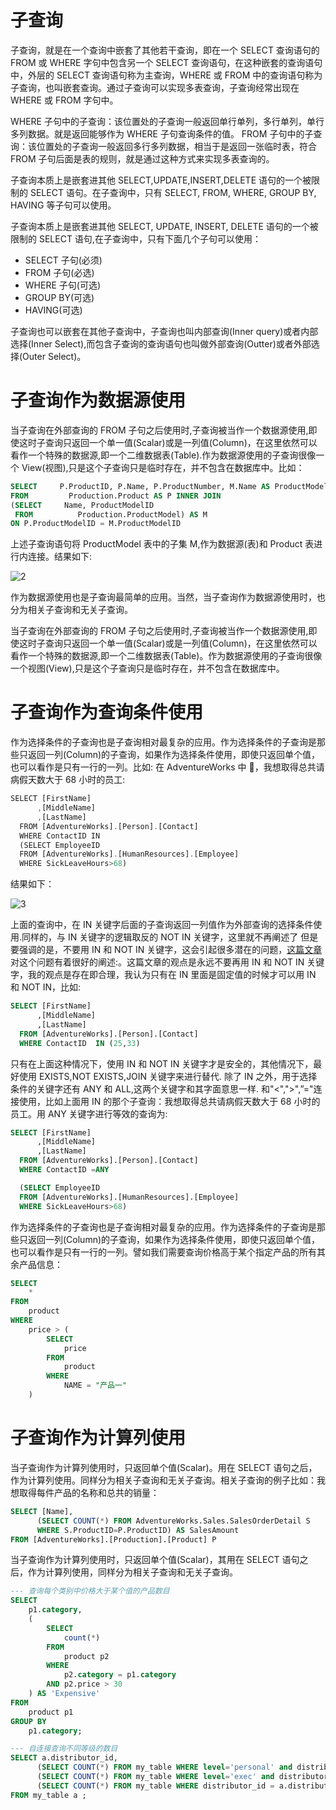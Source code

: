 # 子查询

子查询，就是在一个查询中嵌套了其他若干查询，即在一个 SELECT 查询语句的 FROM 或 WHERE 字句中包含另一个 SELECT 查询语句，在这种嵌套的查询语句中，外层的 SELECT 查询语句称为主查询，WHERE 或 FROM 中的查询语句称为子查询，也叫嵌套查询。通过子查询可以实现多表查询，子查询经常出现在 WHERE 或 FROM 字句中。

WHERE 子句中的子查询：该位置处的子查询一般返回单行单列，多行单列，单行多列数据。就是返回能够作为 WHERE 子句查询条件的值。
FROM 子句中的子查询：该位置处的子查询一般返回多行多列数据，相当于是返回一张临时表，符合 FROM 子句后面是表的规则，就是通过这种方式来实现多表查询的。

子查询本质上是嵌套进其他 SELECT,UPDATE,INSERT,DELETE 语句的一个被限制的 SELECT 语句。在子查询中，只有 SELECT, FROM, WHERE, GROUP BY, HAVING 等子句可以使用。

子查询本质上是嵌套进其他 SELECT, UPDATE, INSERT, DELETE 语句的一个被限制的 SELECT 语句,在子查询中，只有下面几个子句可以使用：

- SELECT 子句(必须)
- FROM 子句(必选)
- WHERE 子句(可选)
- GROUP BY(可选)
- HAVING(可选)

子查询也可以嵌套在其他子查询中，子查询也叫内部查询(Inner query)或者内部选择(Inner Select),而包含子查询的查询语句也叫做外部查询(Outter)或者外部选择(Outer Select)。

# 子查询作为数据源使用

当子查询在外部查询的 FROM 子句之后使用时,子查询被当作一个数据源使用,即使这时子查询只返回一个单一值(Scalar)或是一列值(Column)，在这里依然可以看作一个特殊的数据源,即一个二维数据表(Table).作为数据源使用的子查询很像一个 View(视图),只是这个子查询只是临时存在，并不包含在数据库中。比如：

```sql
SELECT     P.ProductID, P.Name, P.ProductNumber, M.Name AS ProductModelName
FROM         Production.Product AS P INNER JOIN
(SELECT     Name, ProductModelID
 FROM          Production.ProductModel) AS M
ON P.ProductModelID = M.ProductModelID
```

上述子查询语句将 ProductModel 表中的子集 M,作为数据源(表)和 Product 表进行内连接。结果如下:

![2](http://images.cnblogs.com/cnblogs_com/CareySon/201107/201107181306074258.png)

作为数据源使用也是子查询最简单的应用。当然，当子查询作为数据源使用时，也分为相关子查询和无关子查询。

当子查询在外部查询的 FROM 子句之后使用时,子查询被当作一个数据源使用,即使这时子查询只返回一个单一值(Scalar)或是一列值(Column)，在这里依然可以看作一个特殊的数据源,即一个二维数据表(Table)。作为数据源使用的子查询很像一个视图(View),只是这个子查询只是临时存在，并不包含在数据库中。

# 子查询作为查询条件使用

作为选择条件的子查询也是子查询相对最复杂的应用。作为选择条件的子查询是那些只返回一列(Column)的子查询，如果作为选择条件使用，即使只返回单个值，也可以看作是只有一行的一列。比如: 在 AdventureWorks 中 ，我想取得总共请病假天数大于 68 小时的员工:

```js
SELECT [FirstName]
      ,[MiddleName]
      ,[LastName]
  FROM [AdventureWorks].[Person].[Contact]
  WHERE ContactID IN
  (SELECT EmployeeID
  FROM [AdventureWorks].[HumanResources].[Employee]
  WHERE SickLeaveHours>68)
```

结果如下：

![3](http://images.cnblogs.com/cnblogs_com/CareySon/201107/201107181306101910.png)

上面的查询中，在 IN 关键字后面的子查询返回一列值作为外部查询的选择条件使用.同样的，与 IN 关键字的逻辑取反的 NOT IN 关键字，这里就不再阐述了 但是要强调的是，不要用 IN 和 NOT IN 关键字，这会引起很多潜在的问题，[这篇文章](http://wiki.lessthandot.com/index.php/Subquery_typo_with_using_in)对这个问题有着很好的阐述:。这篇文章的观点是永远不要再用 IN 和 NOT IN 关键字，我的观点是存在即合理，我认为只有在 IN 里面是固定值的时候才可以用 IN 和 NOT IN，比如:

```sql
SELECT [FirstName]
      ,[MiddleName]
      ,[LastName]
  FROM [AdventureWorks].[Person].[Contact]
  WHERE ContactID  IN (25,33)
```

只有在上面这种情况下，使用 IN 和 NOT IN 关键字才是安全的，其他情况下，最好使用 EXISTS,NOT EXISTS,JOIN 关键字来进行替代. 除了 IN 之外，用于选择条件的关键字还有 ANY 和 ALL,这两个关键字和其字面意思一样. 和"<",">",”="连接使用，比如上面用 IN 的那个子查询：我想取得总共请病假天数大于 68 小时的员工。用 ANY 关键字进行等效的查询为:

```sql
SELECT [FirstName]
      ,[MiddleName]
      ,[LastName]
  FROM [AdventureWorks].[Person].[Contact]
  WHERE ContactID =ANY

  (SELECT EmployeeID
  FROM [AdventureWorks].[HumanResources].[Employee]
  WHERE SickLeaveHours>68)
```

作为选择条件的子查询也是子查询相对最复杂的应用。作为选择条件的子查询是那些只返回一列(Column)的子查询，如果作为选择条件使用，即使只返回单个值，也可以看作是只有一行的一列。譬如我们需要查询价格高于某个指定产品的所有其余产品信息：

```sql
SELECT
	*
FROM
	product
WHERE
	price > (
		SELECT
			price
		FROM
			product
		WHERE
			NAME = "产品一"
	)
```

# 子查询作为计算列使用

当子查询作为计算列使用时，只返回单个值(Scalar)。用在 SELECT 语句之后，作为计算列使用。同样分为相关子查询和无关子查询。相关子查询的例子比如：我想取得每件产品的名称和总共的销量：

```sql
SELECT [Name],
      (SELECT COUNT(*) FROM AdventureWorks.Sales.SalesOrderDetail S
      WHERE S.ProductID=P.ProductID) AS SalesAmount
FROM [AdventureWorks].[Production].[Product] P
```

当子查询作为计算列使用时，只返回单个值(Scalar)，其用在 SELECT 语句之后，作为计算列使用，同样分为相关子查询和无关子查询。

```sql
--- 查询每个类别中价格大于某个值的产品数目
SELECT
	p1.category,
	(
		SELECT
			count(*)
		FROM
			product p2
		WHERE
			p2.category = p1.category
		AND p2.price > 30
	) AS 'Expensive'
FROM
	product p1
GROUP BY
	p1.category;
```

```sql
--- 自连接查询不同等级的数目
SELECT a.distributor_id,
      (SELECT COUNT(*) FROM my_table WHERE level='personal' and distributor_id = a.distributor_id) as personal_count,
      (SELECT COUNT(*) FROM my_table WHERE level='exec' and distributor_id = a.distributor_id) as exec_count,
      (SELECT COUNT(*) FROM my_table WHERE distributor_id = a.distributor_id) as total_count
FROM my_table a ;
```
